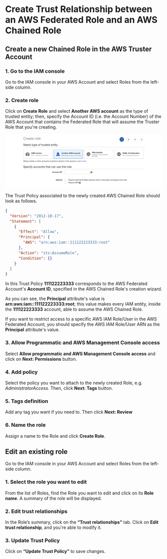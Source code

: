 # Create Trust Relationship between an AWS Federated Role and an AWS Chained Role

## Create a new Chained Role in the AWS Truster Account

### 1. Go to the IAM console
Go to the IAM console in your AWS Account and select Roles from the left-side column.

### 2. Create role
Click on **Create Role** and select **Another AWS account** as the type of trusted entity;
then, specify the Account ID (i.e. the Account Number) of the AWS Account that contains the
Federated Role that will assume the Truster Role that you're creating.

![](../../../images/tutorials/AWS/IAM_CHAINED_ROLE/AWS_IAM_CHAINED_ROLE_SETUP_TRUST_RELATIONSHIP-1.png)

The Trust Policy associated to the newly created AWS Chained Role should look as follows.

```json
{
  "Version": "2012-10-17",
  "Statement": [
    {
      "Effect": "Allow",
      "Principal": {
        "AWS": "arn:aws:iam::111122223333:root"
      },
      "Action": "sts:AssumeRole",
      "Condition": {}
    }
  ]
}
```

In this Trust Policy **111122223333** corresponds to the AWS Federated Account's **Account ID**,
specified in the AWS Chained Role's creation wizard.

As you can see, the **Principal** attribute's value is **arn:aws:iam::111122223333:root**;
this value makes every IAM entity, inside the **111122223333** account, able to assume the AWS Chained Role.

If you want to restrict access to a specific AWS IAM Role/User in the AWS Federated Account,
you should specify the AWS IAM Role/User ARN as the **Principal** attribute's value.

### 3. Allow Programmatic and AWS Management Console access
Select **Allow programmatic and AWS Management Console access** and click on **Next: Permissions** button.

### 4. Add policy
Select the policy you want to attach to the newly created Role, e.g. *AdministratorAccess*.
Then, click **Next: Tags** button.

### 5. Tags definition
Add any tag you want if you need to. Then click **Next: Review**

### 6. Name the role
Assign a name to the Role and click **Create Role**.

## Edit an existing role
Go to the IAM console in your AWS Account and select Roles from the left-side column.

### 1. Select the role you want to edit
From the list of Roles, find the Role you want to edit and click on its **Role name**.
A summary of the role will be displayed.

### 2. Edit trust relationships
In the Role’s summary, click on the **“Trust relationships”** tab.
Click on **Edit trust relationship**, and you're able to modify it.

### 3. Update Trust Policy
Click on **“Update Trust Policy”** to save changes.
